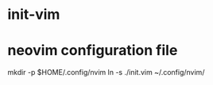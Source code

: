 # init-vim
# neovim configuration file

mkdir -p $HOME/.config/nvim
ln -s ./init.vim ~/.config/nvim/


